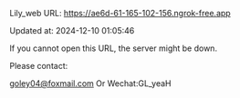 Lily_web URL: https://ae6d-61-165-102-156.ngrok-free.app

Updated at: 2024-12-10 01:05:46

If you cannot open this URL, the server might be down.

Please contact: 

goley04@foxmail.com Or Wechat:GL_yeaH